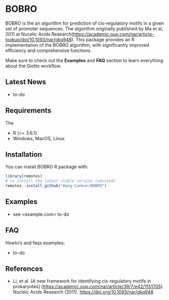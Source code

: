 <!-- README.md is generated from README.Rmd. Please edit that file -->


# BOBRO

<!-- badges: start -->
<!-- badges: end -->


BOBRO is the an algorithm for prediction of cis-regulatory motifs in a given set of promoter sequences. 
    The algorithm originally published by Ma et al, 2011 at Nucelic Acids Research(https://academic.oup.com/nar/article-lookup/doi/10.1093/nar/gkq948).
    This package provides an R implementation of the BOBRO algorithm, with significantly improved efficiency and comprehensive functions.

Make sure to check out the **Examples** and **FAQ** section to learn
everything about the Giotto workflow.



## Latest News

  - to-do

 

## Requirements

The 
  - R (\>= 3.6.1)
  - Windows, MacOS, Linux


## Installation

You can install BOBRO R package with:

``` r
library(remotes)
# to install the latest stable version (advised)
remotes::install_github("Wang-Cankun/BOBRO")

```

## Examples

  - see <example.com> to-do

## FAQ

Howto’s and faqs examples:

  - to-do


## References

  - Li, et al. [A new framework for identifying cis-regulatory motifs in prokaryotes]
    (https://academic.oup.com/nar/article/39/7/e42/1151705). Nucleic Acids Research
    (2011). <https://doi.org/10.1093/nar/gkq948>
